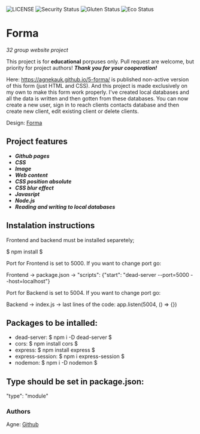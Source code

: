 ![LICENSE](https://img.shields.io/badge/license-MIT-blue.svg?style=flat-square)
![Security Status](https://img.shields.io/security-headers?label=Security&url=https%3A%2F%2Fgithub.com&style=flat-square)
![Gluten Status](https://img.shields.io/badge/Gluten-Free-green.svg)
![Eco Status](https://img.shields.io/badge/ECO-Friendly-green.svg)

# Forma

_32 group website project_

This project is for **educational** porpuses only. Pull request are welcome, but priority for project authors! **_Thank you for your cooperation!_**

Here: https://agnekauk.github.io/5-forma/ is published non-active version of this form (just HTML and CSS). And this project is made exclusively on my own to make this form work properly. I've created local databases and all the data is written and then gotten from these databases.
You can now create a new user, sign in to reach clients contacts database and then create new client, edit existing client or delete clients.

Design: [Forma](https://cdn.discordapp.com/attachments/850245533838868480/850246368214908970/day1dr.png)

## Project features

-   **_Github pages_**
-   **_CSS_**
-   **_Image_**
-   **_Web content_**
-   **_CSS position absolute_**
-   **_CSS blur effect_**
-   **_Javasript_**
-   **_Node.js_**
-   **_Reading and writing to local databases_**

## Instalation instructions

Frontend and backend must be installed separetely;

$ npm install $

Port for Frontend is set to 5000. If you want to change port go:

Frontend -> package.json -> "scripts": {"start": "dead-server --port=5000 --host=localhost"}

Port for Backend is set to 5004. If you want to change port go:

Backend -> index.js -> last lines of the code: app.listen(5004, () => {})

## Packages to be intalled:

-   dead-server:
    $ npm i -D dead-server $
-   cors:
    $ npm install cors $
-   express:
    $ npm install express $
-   express-session:
    $ npm i express-session $
-   nodemon:
    $ npm i -D nodemon $

## Type should be set in package.json:

"type": "module"

### Authors

Agne: [Github](https://github.com/agnekauk)

